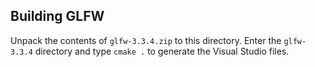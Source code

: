## Building GLFW
Unpack the contents of `glfw-3.3.4.zip` to this directory.
Enter the `glfw-3.3.4` directory and type `cmake .` to generate the Visual Studio files.
